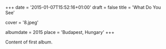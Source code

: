 +++
date = '2015-01-07T15:52:16+01:00'
draft = false
title = 'What Do You See'

cover = '8.jpeg'

albumdate = 2015
place = 'Budapest, Hungary'
+++

Content of first album.
